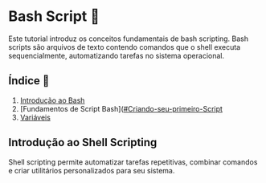 # Bash Script 🐧

Este tutorial introduz os conceitos fundamentais de bash scripting. Bash scripts são arquivos de texto contendo comandos que o shell executa sequencialmente, automatizando tarefas no sistema operacional.

## Índice 📑

1. [Introdução ao Bash](#Bash-Script)
2. [Fundamentos de Script Bash]([#Criando-seu-primeiro-Script](https://github.com/ViniciusH97/Bash-Script-tutorial/tree/main/2%20-%20Fundamentos-Script#readme)
3. [Variáveis](https://github.com/ViniciusH97/Bash-Script-tutorial/tree/main/2%20-%20Vari%C3%A1veis#readme)

## Introdução ao Shell Scripting 

Shell scripting permite automatizar tarefas repetitivas, combinar comandos e criar utilitários personalizados para seu sistema.
